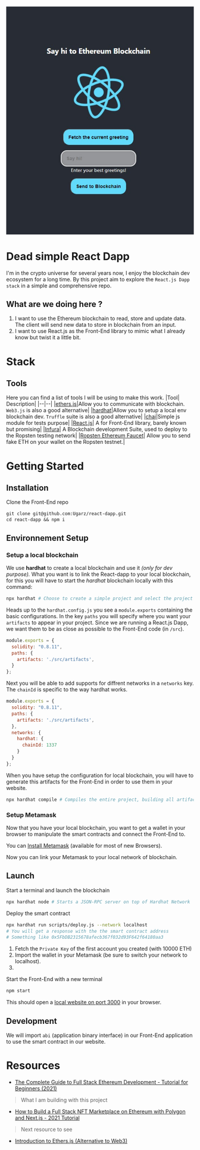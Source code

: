 ![](https://github.com/Ugarz/react-dapp/blob/main/public/homepage.jpg?raw=true)

# Dead simple React Dapp
I'm in the crypto universe for several years now, I enjoy the blockchain dev ecosystem for a long time.
By this project aim to explore the `React.js Dapp stack` in a simple and comprehensive repo.

## What are we doing here ?
1. I want to use the Ethereum blockchain to read, store and update data. The client will send new data to store in blockchain from an input.
2. I want to use React.js as the Front-End library to mimic what I already know but twist it a little bit.


# Stack
## Tools
Here you can find a list of tools I will be using to make this work.
|Tool| Description|
|--|--|
|[ethers.js](https://docs.ethers.io/v5/)|Allow you to communicate with blockchain. `Web3.js` is also a good alternative|
|[hardhat](https://hardhat.org/)|Allow you to setup a local env blockchain dev. `Truffle` suite is also a good alternative|
|[chai](https://www.chaijs.com/)|Simple js module for tests purpose|
|[React.js](https://reactjs.org/)| A for Front-End library, barely known but promising|
|[Infura](https://infura.io/)| A Blockchain development Suite, used to deploy to the Ropsten testing network|
|[Ropsten Ethereum Faucet](https://faucet.ropsten.be/)| Allow you to send fake ETH on your wallet on the Ropsten testnet.|


# Getting Started

## Installation
Clone the Front-End repo
```shell
git clone git@github.com:Ugarz/react-dapp.git
cd react-dapp && npm i
```
## Environnement Setup
### Setup a local blockchain
We use **hardhat** to create a local blockchain and use it *(only for dev purpose).*
What you want is to link the React-dapp to your local blockchain, for this you will have to start the *hardhat* blockchain locally with this command:
```bash
npx hardhat # Choose to create a simple project and select the project root.
```
Heads up to the `hardhat.config.js` you see a `module.exports` containing the basic configurations. In the key `paths` you will specify where you want your `artifacts` to appear in your project. Since we are running a React.js Dapp, we want them to be as close as possible to the Front-End code (in `/src`).
```js
module.exports = {
  solidity: "0.8.11",
  paths: {
    artifacts: './src/artifacts',
  }
};
```

Next you will be able to add supports for diffrent networks in a `networks` key. The `chainId` is specific to the way hardhat works.
```js
module.exports = {
  solidity: "0.8.11",
  paths: {
    artifacts: './src/artifacts',
  },
  networks: {
    hardhat: {
      chainId: 1337
    }
  }
};
```
When you have setup the configuration for local blockchain, you will have to generate this artifacts for the Front-End in order to use them in your website.
```bash
npx hardhat compile # Compiles the entire project, building all artifacts
```

### Setup Metamask
Now that you have your local blockchain, you want to get a wallet in your browser to manipulate the smart contracts and connect the Front-End to.

You can [Install Metamask](https://metamask.io/) (available for most of new Browsers).

Now you can link your Metamask to your local network of blockchain.

## Launch
Start a terminal and launch the blockchain
```bash
npx hardhat node # Starts a JSON-RPC server on top of Hardhat Network
```
Deploy the smart contract
```bash
npx hardhat run scripts/deploy.js --network localhost
# You will get a response with the the smart contract address
# Something like 0x5FbDB2315678afecb367f032d93F642f64180aa3
```
1. Fetch the `Private Key` of the first account you created (with 10000 ETH)
2. Import the wallet in your Metamask (be sure to switch your network to localhost).
3.

Start the Front-End with a new terminal
```bash
npm start
```
This should open a [local website on port 3000](http://localhost:3000) in your browser.

## Development
We will import `abi` (application binary interface) in our Front-End application to use the smart contract in our website.


# Resources
- [The Complete Guide to Full Stack Ethereum Development - Tutorial for Beginners (2021) ](https://youtu.be/a0osIaAOFSE)
> What I am building with this project
- [How to Build a Full Stack NFT Marketplace on Ethereum with Polygon and Next.js - 2021 Tutorial](https://youtu.be/GKJBEEXUha0)
> Next resource to see
- [Introduction to Ethers.js (Alternative to Web3)](https://youtu.be/cqdAQK7WOlE)
